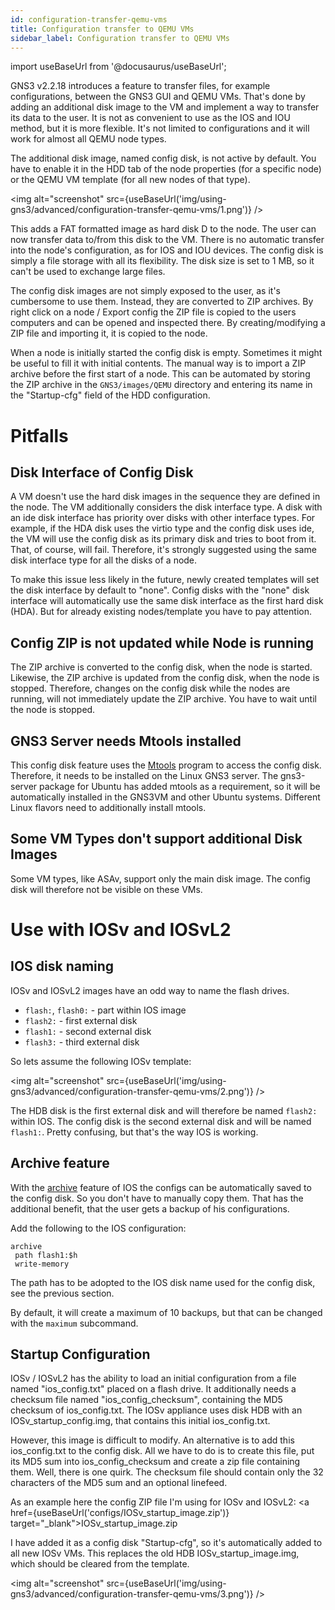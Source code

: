 ```yaml
---
id: configuration-transfer-qemu-vms
title: Configuration transfer to QEMU VMs
sidebar_label: Configuration transfer to QEMU VMs
---
```


import useBaseUrl from '@docusaurus/useBaseUrl';

GNS3 v2.2.18 introduces a feature to transfer files,
for example configurations, between the GNS3 GUI and QEMU VMs.
That's done by adding an additional disk image to the VM
and implement a way to transfer its data to the user.
It is not as convenient to use as the IOS and IOU method,
but it is more flexible.
It's not limited to configurations and
it will work for almost all QEMU node types.

The additional disk image, named config disk,
is not active by default.
You have to enable it in the HDD tab of the
node properties (for a specific node)
or the QEMU VM template (for all new nodes of that type).

<img alt="screenshot" src={useBaseUrl('img/using-gns3/advanced/configuration-transfer-qemu-vms/1.png')} />

This adds a FAT formatted image as hard disk D to the node.
The user can now transfer data to/from this disk to the VM.
There is no automatic transfer into the node's configuration,
as for IOS and IOU devices.
The config disk is simply a file storage with all its flexibility.
The disk size is set to 1 MB,
so it can't be used to exchange large files.

The config disk images are not simply exposed to the user,
as it's cumbersome to use them.
Instead, they are converted to ZIP archives.
By right click on a node / Export config the
ZIP file is copied to the users computers
and can be opened and inspected there.
By creating/modifying a ZIP file and importing it,
it is copied to the node.

When a node is initially started the config disk is empty.
Sometimes it might be useful to fill it with initial contents.
The manual way is to import a ZIP archive before the first start of a node.
This can be automated by storing the ZIP archive in the
`GNS3/images/QEMU` directory and entering its name
in the "Startup-cfg" field of the HDD configuration.


# Pitfalls

## Disk Interface of Config Disk

A VM doesn't use the hard disk images in the sequence
they are defined in the node.
The VM additionally considers the disk interface type.
A disk with an ide disk interface has priority over
disks with other interface types.
For example, if the HDA disk uses the virtio type
and the config disk uses ide,
the VM will use the config disk as its primary disk and
tries to boot from it.
That, of course, will fail.
Therefore, it's strongly suggested using the same disk interface type
for all the disks of a node.

To make this issue less likely in the future,
newly created templates will set the disk interface by default to "none".
Config disks with the "none" disk interface will automatically
use the same disk interface as the first hard disk (HDA).
But for already existing nodes/template you have to pay attention.

## Config ZIP is not updated while Node is running

The ZIP archive is converted to the config disk,
when the node is started.
Likewise, the ZIP archive is updated from the config disk,
when the node is stopped.
Therefore, changes on the config disk while the nodes are running,
will not immediately update the ZIP archive.
You have to wait until the node is stopped.

## GNS3 Server needs Mtools installed

This config disk feature uses the
[Mtools](https://www.gnu.org/software/mtools/)
program to access the config disk.
Therefore, it needs to be installed on the Linux GNS3 server.
The gns3-server package for Ubuntu has added mtools as a requirement,
so it will be automatically installed in the GNS3VM and other Ubuntu systems.
Different Linux flavors need to additionally install mtools.

## Some VM Types don't support additional Disk Images

Some VM types, like ASAv, support only the main disk image.
The config disk will therefore not be visible on these VMs.


# Use with IOSv and IOSvL2

## IOS disk naming

IOSv and IOSvL2 images have an odd way to name the flash drives.

* `flash:`, `flash0:` - part within IOS image
* `flash2:` - first external disk
* `flash1:` - second external disk
* `flash3:` - third external disk

So lets assume the following IOSv template:

<img alt="screenshot" src={useBaseUrl('img/using-gns3/advanced/configuration-transfer-qemu-vms/2.png')} />

The HDB disk is the first external disk and
will therefore be named `flash2:` within IOS.
The config disk is the second external disk and
will be named `flash1:`.
Pretty confusing, but that's the way IOS is working.

## Archive feature

With the
[archive](https://www.cisco.com/c/en/us/td/docs/ios-xml/ios/config-mgmt/configuration/15-sy/config-mgmt-15-sy-book/cm-config-versioning.html)
feature of IOS
the configs can be automatically saved to the config disk.
So you don't have to manually copy them.
That has the additional benefit,
that the user gets a backup of his configurations.

Add the following to the IOS configuration:

```
archive
 path flash1:$h
 write-memory
```

The path has to be adopted to the IOS disk name used for the config disk,
see the previous section.

By default, it will create a maximum of 10 backups,
but that can be changed with the `maximum` subcommand.

## Startup Configuration

IOSv / IOSvL2 has the ability to load an initial configuration
from a file named "ios_config.txt" placed on a flash drive.
It additionally needs a checksum file named "ios_config_checksum",
containing the MD5 checksum of ios_config.txt.
The IOSv appliance uses disk HDB with an IOSv_startup_config.img,
that contains this initial ios_config.txt.

However, this image is difficult to modify.
An alternative is to add this ios_config.txt to the config disk.
All we have to do is to create this file,
put its MD5 sum into ios_config_checksum and
create a zip file containing them.
Well, there is one quirk.
The checksum file should contain only the 32 characters of the MD5 sum and
an optional linefeed.

As an example here the config ZIP file I'm using for IOSv and IOSvL2: <a href={useBaseUrl('configs/IOSv_startup_image.zip')} target="_blank">IOSv_startup_image.zip</a>

I have added it as a config disk "Startup-cfg",
so it's automatically added to all new IOSv VMs.
This replaces the old HDB IOSv_startup_image.img,
which should be cleared from the template.

<img alt="screenshot" src={useBaseUrl('img/using-gns3/advanced/configuration-transfer-qemu-vms/3.png')} />
